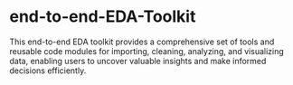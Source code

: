 # end-to-end-EDA-Toolkit
This end-to-end EDA toolkit provides a comprehensive set of tools and reusable code modules for importing, cleaning, analyzing, and visualizing data, enabling users to uncover valuable insights and make informed decisions efficiently.

